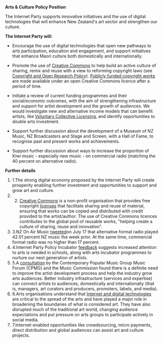 **Arts & Culture Policy Position**

The Internet Party supports innovative initiatives and the use of digital technologies that will enhance New Zealand's art sector and strengthen our culture.

**The Internet Party will:**

- Encourage the use of digital technologies that open new pathways to arts participation, education and engagement, and support initiatives that enhance Maori culture both domestically and internationally.

- Promote the use of [Creative Commons](http://creativecommons.org.nz/culture/) to help build an active culture of sharing, remix and reuse with a view to reforming copyright laws (see [Copyright and Open Research Policy](https://docs.google.com/document/d/1Le3rY0wlh9tJaBzpxK5xrpeWID-j5FmeE4dqONdQATE/edit)). [Publicly funded copyright works](http://creativecommons.org.nz/2013/05/ccanzs-submission-to-nz-on-air/) are made available under an open Creative Commons licence after a period of time.

- Initiate a review of current funding programmes and their social/economic outcomes, with the aim of strengthening infrastructure and support for artist development and the growth of audiences. We would investigate new and alternative income models that can benefit artists, like [Voluntary Collective Licensing](http://creativefreedom.org.nz/goals/industry-challenge-sell-file-sharing-licence/), and identify opportunities to double arts investment.

- Support further discussion about the development of a Museum of NZ Music, NZ Broadcasters and Stage and Screen, with a Hall of Fame, to recognise past and present works and achievements.

- Support further discussion about ways to increase the proportion of Kiwi music - especially new music - on commercial radio (matching the 40 percent on alternative radio).

**Further details**

1. 1.The strong digital economy proposed by the Internet Party will create prosperity enabling further investment and opportunities to support and grow art and culture.
2. 2. [Creative Commons](http://creativecommons.org.nz/about/about-creative-commons/) is a non-profit organisation that provides free copyright [licenses](http://creativecommons.org.nz/licences/licences-explained/) that facilitate sharing and reuse of material, ensuring that works can be copied and distributed with credit provided to the artist/author. The use of Creative Commons licences contributes to the global pool of reusable works, "helping create a culture of sharing, reuse and innovation".
3. 3.NZ On Air Music [tweeted](https://twitter.com/nzonairmusic/status/489890640382017536)on July 17 that alternative format radio played 42.01 percent NZ music the week prior. At the same time, commercial format radio was no higher than 17 percent. 
4. 4.Internet Party Policy Incubator [feedback](https://internet-party.loomio.org/d/friy4lv6/what-can-we-do-to-nurture-and-improve-our-art-culture-sector) suggests increased attention to arts is needed in schools, along with arts incubator programmes to nurture our next generation of artists. 
5. 5.A [consultation](http://nzmusic.org.nz/media/uploads/Final_Music_Commission_Strategic_Plan_2014-2016.pdf#page=3) by the Contemporary Popular Music Group Music Forum (CPMG) and the Music Commission found there is a definite need to improve the artist development process and help the industry grow arts audiences. Better industry infrastructure (services and expertise) can connect artists to audiences, domestically and internationally (that is, managers, art curators and producers, promoters, labels, and media).
6. 6.Arts organisations understand that [Internet and digital technologies](http://www.apple.com/) are critical to the spread of the arts and have played a major role in broadening the boundaries of what is considered art. They have also disrupted much of the traditional art world, changing audience expectations and put pressure on arts groups to participate actively in social media. 
7. 7.Internet-enabled opportunities like crowdsourcing, micro payments, direct distribution and global audiences can assist art and culture projects.